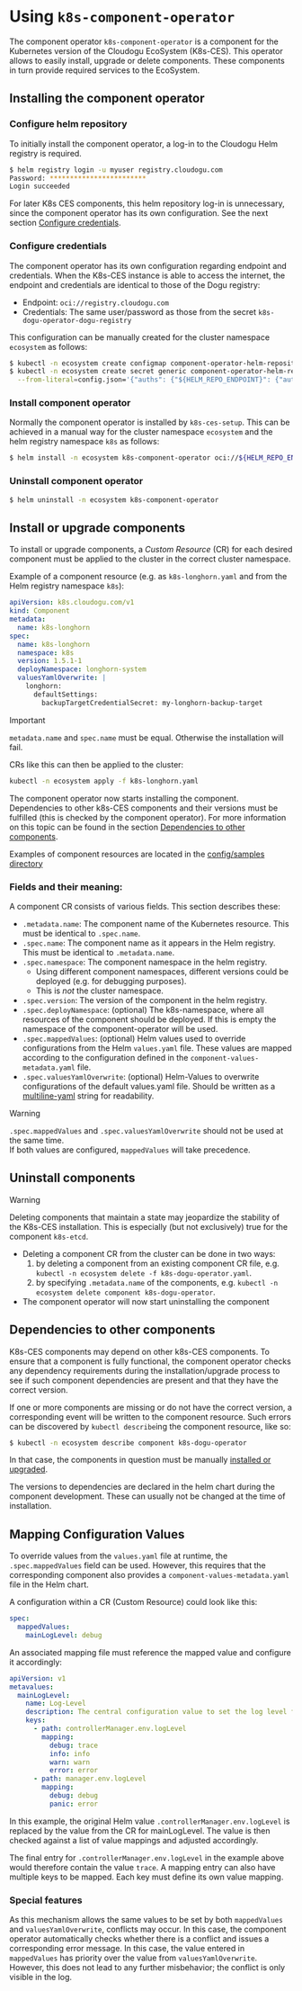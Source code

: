# Using `k8s-component-operator`

The component operator `k8s-component-operator` is a component for the Kubernetes version of the Cloudogu EcoSystem (K8s-CES). This operator allows to easily install, upgrade or delete components. These components in turn provide required services to the EcoSystem.

## Installing the component operator

### Configure helm repository

To initially install the component operator, a log-in to the Cloudogu Helm registry is required.

```bash
$ helm registry login -u myuser registry.cloudogu.com
Password: ************************
Login succeeded
```

For later K8s CES components, this helm repository log-in is unnecessary, since the component operator has its own configuration. See the next section [Configure credentials](#configure-credentials).

### Configure credentials

The component operator has its own configuration regarding endpoint and credentials. When the K8s-CES instance is able to access the internet, the endpoint and credentials are identical to those of the Dogu registry:
- Endpoint: `oci://registry.cloudogu.com`
- Credentials: The same user/password as those from the secret `k8s-dogu-operator-dogu-registry`

This configuration can be manually created for the cluster namespace `ecosystem` as follows:

```bash
$ kubectl -n ecosystem create configmap component-operator-helm-repository --from-literal=endpoint="${HELM_REPO_ENDPOINT}" --from-literal=schema=oci
$ kubectl -n ecosystem create secret generic component-operator-helm-registry \
  --from-literal=config.json='{"auths": {"${HELM_REPO_ENDPOINT}": {"auth": "$(shell printf "%s:%s" "${HELM_REPO_USERNAME}" "${HELM_REPO_PASSWORD}" | base64 -w0)"}}}'
```

### Install component operator

Normally the component operator is installed by `k8s-ces-setup`. This can be achieved in a manual way for the cluster namespace `ecosystem` and the helm registry namespace `k8s` as follows:

```bash
$ helm install -n ecosystem k8s-component-operator oci://${HELM_REPO_ENDPOINT}/k8s/k8s-component-operator --version ${DESIRED_VERSION}
```

### Uninstall component operator

```bash
$ helm uninstall -n ecosystem k8s-component-operator
```

## Install or upgrade components

To install or upgrade components, a _Custom Resource_ (CR) for each desired component must be applied to the cluster in the correct cluster namespace.

Example of a component resource (e.g. as `k8s-longhorn.yaml` and from the Helm registry namespace `k8s`):

```yaml
apiVersion: k8s.cloudogu.com/v1
kind: Component
metadata:
  name: k8s-longhorn
spec:
  name: k8s-longhorn
  namespace: k8s
  version: 1.5.1-1
  deployNamespace: longhorn-system
  valuesYamlOverwrite: |
    longhorn:
      defaultSettings:
        backupTargetCredentialSecret: my-longhorn-backup-target
```

> [!IMPORTANT]
> `metadata.name` and `spec.name` must be equal.
> Otherwise the installation will fail.

CRs like this can then be applied to the cluster:

```bash
kubectl -n ecosystem apply -f k8s-longhorn.yaml
```

The component operator now starts installing the component. Dependencies to other k8s-CES components and their versions must be fulfilled (this is checked by the component operator). For more information on this topic can be found in the section [Dependencies to other components](#Dependencies-to-other-components).

Examples of component resources are located in the [config/samples directory](../../config/samples)

### Fields and their meaning:

A component CR consists of various fields. This section describes these:

- `.metadata.name`: The component name of the Kubernetes resource. This must be identical to `.spec.name`.
- `.spec.name`: The component name as it appears in the Helm registry. This must be identical to `.metadata.name`.
- `.spec.namespace`: The component namespace in the helm registry.
  - Using different component namespaces, different versions could be deployed (e.g. for debugging purposes).
  - This is _not_ the cluster namespace.
- `.spec.version`: The version of the component in the helm registry.
- `.spec.deployNamespace`: (optional) The k8s-namespace, where all resources of the component should be deployed. If this is empty the namespace of the component-operator will be used.
- `.spec.mappedValues`: (optional) Helm values used to override configurations from the Helm `values.yaml` file. These values are mapped according to the configuration defined in the `component-values-metadata.yaml` file.
- `.spec.valuesYamlOverwrite`: (optional) Helm-Values to overwrite configurations of the default values.yaml file. Should be written as a [multiline-yaml](https://yaml-multiline.info/) string for readability.

> [!WARNING]
> `.spec.mappedValues` and `.spec.valuesYamlOverwrite` should not be used at the same time.  
> If both values are configured, `mappedValues` will take precedence.

## Uninstall components

> [!WARNING]
> Deleting components that maintain a state may jeopardize the stability of the K8s-CES installation.
> This is especially (but not exclusively) true for the component `k8s-etcd`.

- Deleting a component CR from the cluster can be done in two ways:
  1. by deleting a component from an existing component CR file, e.g. `kubectl -n ecosystem delete -f k8s-dogu-operator.yaml`.
  2. by specifying `.metadata.name` of the components, e.g. `kubectl -n ecosystem delete component k8s-dogu-operator`.
- The component operator will now start uninstalling the component

## Dependencies to other components

K8s-CES components may depend on other k8s-CES components. To ensure that a component is fully functional, the component operator checks any dependency requirements during the installation/upgrade process to see if such component dependencies are present and that they have the correct version.

If one or more components are missing or do not have the correct version, a corresponding event will be written to the component resource. Such errors can be discovered by `kubectl describe`ing the component resource, like so:

```bash
$ kubectl -n ecosystem describe component k8s-dogu-operator
```

In that case, the components in question must be manually [installed or upgraded](#Install-or-upgrade-components).

The versions to dependencies are declared in the helm chart during the component development. These can usually not be changed at the time of installation.

## Mapping Configuration Values

To override values from the `values.yaml` file at runtime, the `.spec.mappedValues` field can be used. However, this requires that the corresponding component also provides a `component-values-metadata.yaml` file in the Helm chart.

A configuration within a CR (Custom Resource) could look like this:

```yaml
spec:
  mappedValues:
    mainLogLevel: debug
```

An associated mapping file must reference the mapped value and configure it accordingly:

```yaml
apiVersion: v1
metavalues:
  mainLogLevel:
    name: Log-Level
    description: The central configuration value to set the log level for this component
    keys:
      - path: controllerManager.env.logLevel
        mapping:
          debug: trace
          info: info
          warn: warn
          error: error
      - path: manager.env.logLevel
        mapping:
          debug: debug
          panic: error
```

In this example, the original Helm value `.controllerManager.env.logLevel` is replaced by the value from the CR for mainLogLevel.
The value is then checked against a list of value mappings and adjusted accordingly.

The final entry for `.controllerManager.env.logLevel` in the example above would therefore contain the value `trace`.
A mapping entry can also have multiple keys to be mapped. Each key must define its own value mapping.


### Special features
As this mechanism allows the same values to be set by both `mappedValues` and `valuesYamlOverwrite`,
conflicts may occur.
In this case, the component operator automatically checks whether there is a conflict and issues a corresponding error message.
In this case, the value entered in `mappedValues` has priority over the value from `valuesYamlOverwrite`.
However, this does not lead to any further misbehavior; the conflict is only visible in the log.
